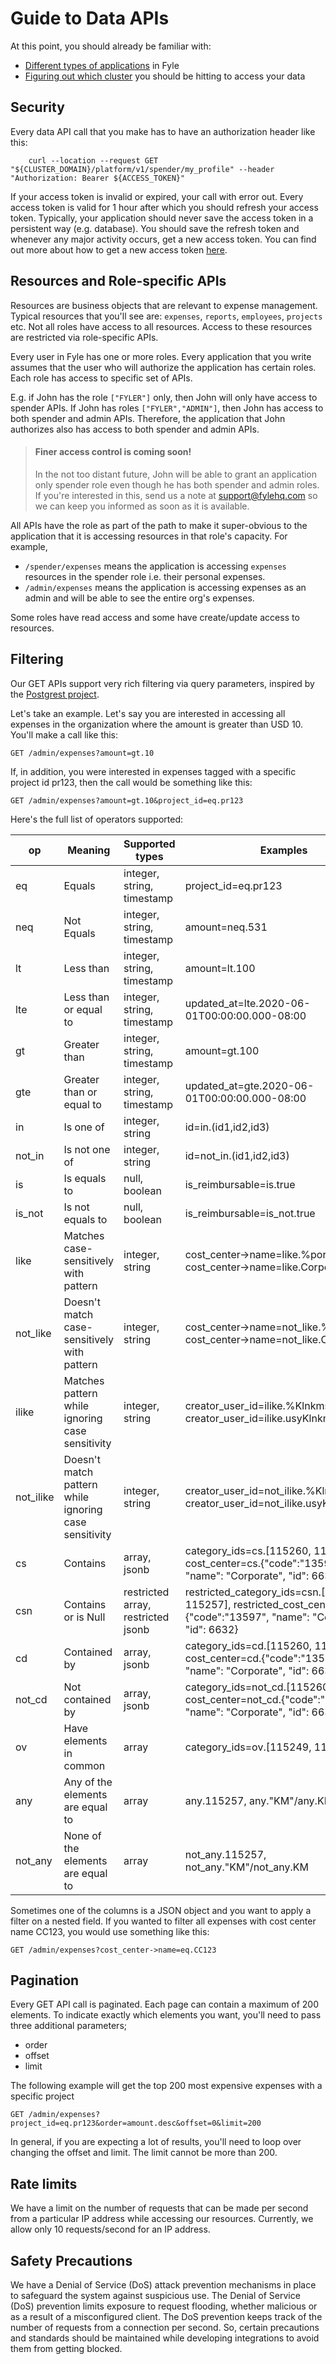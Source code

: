 # Guide to Data APIs

At this point, you should already be familiar with:
* [Different types of applications](./types-of-application.md) in Fyle
* [Figuring out which cluster](./cluster.md) you should be hitting to access your data

## Security

Every data API call that you make has to have an authorization header like this:

```
    curl --location --request GET "${CLUSTER_DOMAIN}/platform/v1/spender/my_profile" --header "Authorization: Bearer ${ACCESS_TOKEN}"
```

If your access token is invalid or expired, your call with error out. Every access token is valid for 1 hour after which you should refresh your access token. Typically, your application should never save the access token in a persistent way (e.g. database). You should save the refresh token and whenever any major activity occurs, get a new access token. You can find out more about how to get a new access token [here](https://docs.fylehq.com/docs/fyle-platform-docs/b3A6MTIyMzMxODU-o-auth-2-0-token).

## Resources and Role-specific APIs

Resources are business objects that are relevant to expense management. Typical resources that you'll see are: `expenses`, `reports`, `employees`, `projects` etc. Not all roles have access to all resources. Access to these resources are restricted via role-specific APIs.

Every user in Fyle has one or more roles. Every application that you write assumes that the user who will authorize the application has certain roles. Each role has access to specific set of APIs.

E.g. if John has the role `["FYLER"]` only, then John will only have access to spender APIs. If John has roles `["FYLER","ADMIN"]`, then John has access to both spender and admin APIs. Therefore, the application that John authorizes also has access to both spender and admin APIs.

> #### Finer access control is coming soon!
>
> In the not too distant future, John will be able to grant an application only spender role even though he has both spender and admin roles. If you're interested in this, send us a note at support@fylehq.com so we can keep you informed as soon as it is available.

All APIs have the role as part of the path to make it super-obvious to the application that it is accessing resources in that role's capacity. For example,

* `/spender/expenses` means the application is accessing `expenses` resources in the spender role i.e. their personal expenses. 
* `/admin/expenses` means the application is accessing expenses as an admin and will be able to see the entire org's expenses.

Some roles have read access and some have create/update access to resources. 

## Filtering

Our GET APIs support very rich filtering via query parameters, inspired by the [Postgrest project](https://postgrest.org/en/v8.0/api.html#horizontal-filtering-rows).

Let's take an example. Let's say you are interested in accessing all expenses in the organization where the amount is greater than USD 10. You'll make a call like this:

```
GET /admin/expenses?amount=gt.10
```

If, in addition, you were interested in expenses tagged with a specific project id pr123, then the call would be something like this:

```
GET /admin/expenses?amount=gt.10&project_id=eq.pr123
```

Here's the full list of operators supported:

| op  |  Meaning  | Supported types | Examples  |
|-----|-----------|----------|----------------|
| eq  | Equals     | integer, string, timestamp | project_id=eq.pr123 |
| neq  | Not Equals     | integer, string, timestamp | amount=neq.531 |
| lt  | Less than  | integer, string, timestamp | amount=lt.100 |
| lte | Less than or equal to  | integer, string, timestamp | updated_at=lte.2020-06-01T00:00:00.000-08:00 |
| gt | Greater than  | integer, string, timestamp | amount=gt.100 |
| gte | Greater than or equal to  | integer, string, timestamp| updated_at=gte.2020-06-01T00:00:00.000-08:00 |
| in | Is one of | integer, string | id=in.(id1,id2,id3) |
| not_in | Is not one of | integer, string | id=not_in.(id1,id2,id3) |
| is | Is equals to | null, boolean | is_reimbursable=is.true |
| is_not | Is not equals to | null, boolean | is_reimbursable=is_not.true |
| like | Matches case-sensitively with pattern  | integer, string | cost_center->name=like.%porate%, cost_center->name=like.Corporate |
| not_like | Doesn't match case-sensitively with pattern  | integer, string | cost_center->name=not_like.%porate%, cost_center->name=not_like.Corporate |
| ilike | Matches pattern while ignoring case sensitivity  | integer, string | creator_user_id=ilike.%Klnkmsvw9%, creator_user_id=ilike.usyKlnkmsvw9 |
| not_ilike | Doesn't match pattern while ignoring case sensitivity  | integer, string | creator_user_id=not_ilike.%Klnkmsvw9%, creator_user_id=not_ilike.usyKlnkmSVw9 |
| cs | Contains  | array, jsonb | category_ids=cs.[115260, 115257], cost_center=cs.{"code":"13597", "name": "Corporate", "id": 6632} |
| csn | Contains or is Null  | restricted array, restricted jsonb | restricted_category_ids=csn.[115260, 115257], restricted_cost_center=csn.{"code":"13597", "name": "Corporate", "id": 6632} |
| cd | Contained by  | array, jsonb | category_ids=cd.[115260, 115257], cost_center=cd.{"code":"13597", "name": "Corporate", "id": 6632} |
| not_cd | Not contained by | array, jsonb | category_ids=not_cd.[115260, 115257], cost_center=not_cd.{"code":"13597", "name": "Corporate", "id": 6632}|
| ov | Have elements in common | array | category_ids=ov.[115249, 115248] |
| any | Any of the elements are equal to | array | any.115257, any."KM"/any.KM |
| not_any | None of the elements are equal to | array | not_any.115257, not_any."KM"/not_any.KM |

Sometimes one of the columns is a JSON object and you want to apply a filter on a nested field. If you wanted to filter all expenses with cost center name CC123, you would use something like this:

```
GET /admin/expenses?cost_center->name=eq.CC123
```

## Pagination

Every GET API call is paginated. Each page can contain a maximum of 200 elements. To indicate exactly which elements you want, you'll need to pass three additional parameters;

* order
* offset
* limit

The following example will get the top 200 most expensive expenses with a specific project
```
GET /admin/expenses?project_id=eq.pr123&order=amount.desc&offset=0&limit=200
```

In general, if you are expecting a lot of results, you'll need to loop over changing the offset and limit. The limit cannot be more than 200.

## Rate limits

We have a limit on the number of requests that can be made per second from a particular IP address while accessing our resources. Currently, we allow only 10 requests/second for an IP address.

## Safety Precautions
We have a Denial of Service (DoS) attack prevention mechanisms in place to safeguard the system against suspicious use. The Denial of Service (DoS) prevention limits exposure to request flooding, whether malicious or as a result of a misconfigured client. The DoS prevention keeps track of the number of requests from a connection per second. So, certain precautions and standards should be maintained while developing integrations to avoid them from getting blocked.
